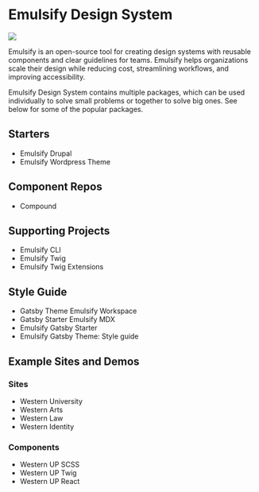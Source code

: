 # Emulsify Design System

![](.gitbook/assets/logo.png)

Emulsify is an open-source tool for creating design systems with reusable components and clear guidelines for teams. Emulsify helps organizations scale their design while reducing cost, streamlining workflows, and improving accessibility.

Emulsify Design System contains multiple packages, which can be used individually to solve small problems or together to solve big ones. See below for some of the popular packages.

## Starters

<!-- What does this mean? We need to define "Starters." -->

- Emulsify Drupal
- Emulsify Wordpress Theme

<!--
Emulsify Drupal is a full prototyping development environment using [Storybook](https://storybook.js.org/) as a component library and [Webpack](https://webpack.js.org/) as a build engine. It is also a [Drupal](https://www.drupal.org/) theme. It can be used as a standalone prototyping tool or inside a Drupal installation. It supports both Twig and React components out of the box! Because it's using Storybook, any number of languages can be supported with the correct configuration.

* [Installation](installation/design-system.md)
* [Usage](usage/commands.md)
* [Upgrading](installation/upgrading.md)
-->

## Component Repos

- Compound

## Supporting Projects

- Emulsify CLI
- Emulsify Twig
- Emulsify Twig Extensions

## Style Guide

- Gatsby Theme Emulsify Workspace
- Gatsby Starter Emulsify MDX
- Emulsify Gatsby Starter
- Emulsify Gatsby Theme: Style guide

<!--
Emulsify Design System contains a fully customizable style guide powered by [GatsbyJS](https://www.gatsbyjs.org/). The style guide is a Gatsby theme, and instructions for installation and usage can be found [here](https://github.com/emulsify-ds/gatsby-theme-emulsify-workspace).

* [Installation](installation/styleguide-only.md)
* Usage \(coming soon\)
-->

## Example Sites and Demos

### Sites

- Western University
- Western Arts
- Western Law
- Western Identity

### Components

- Western UP SCSS
- Western UP Twig
- Western UP React
